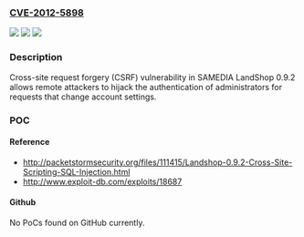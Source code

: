 ### [CVE-2012-5898](https://cve.mitre.org/cgi-bin/cvename.cgi?name=CVE-2012-5898)
![](https://img.shields.io/static/v1?label=Product&message=n%2Fa&color=blue)
![](https://img.shields.io/static/v1?label=Version&message=n%2Fa&color=blue)
![](https://img.shields.io/static/v1?label=Vulnerability&message=n%2Fa&color=brighgreen)

### Description

Cross-site request forgery (CSRF) vulnerability in SAMEDIA LandShop 0.9.2 allows remote attackers to hijack the authentication of administrators for requests that change account settings.

### POC

#### Reference
- http://packetstormsecurity.org/files/111415/Landshop-0.9.2-Cross-Site-Scripting-SQL-Injection.html
- http://www.exploit-db.com/exploits/18687

#### Github
No PoCs found on GitHub currently.

